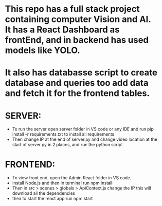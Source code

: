 # This repo has a full stack project containing computer Vision and AI. It has a React Dashboard as frontEnd, and in backend has used models like YOLO.
# It also has databasse script to create database and queries too add data and fetch it for the frontend tables.

# SERVER:
- To run the server open server folder in VS code or any IDE and run pip install -r requirements.txt to install all requirements
- Then change IP at the end of server.py and change video location at the start of server.py in 2 places, and run the python script


# FRONTEND:
- To view front end, open the Admin React folder in VS code.
- Install Node.js and then in terminal run  npm install 
- Then in src > scenes > globals > ApiContext.js change the IP  this will download all the dependencies
- then to start the react app run npm start

